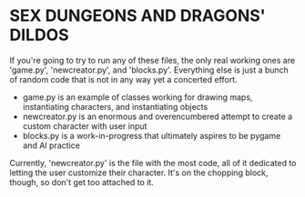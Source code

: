SEX DUNGEONS AND DRAGONS' DILDOS
====
If you're going to try to run any of these files, the only real working ones are 'game.py', 'newcreator.py', and 'blocks.py'. Everything else is just a bunch of random code that is not in any way yet a concerted effort.

* game.py is an example of classes working for drawing maps, instantiating characters, and instantiating objects
* newcreator.py is an enormous and overencumbered attempt to create a custom character with user input
* blocks.py is a work-in-progress that ultimately aspires to be pygame and AI practice

Currently, 'newcreator.py' is the file with the most code, all of it dedicated to letting the user customize their character. It's on the chopping block, though, so don't get too attached to it.
